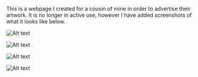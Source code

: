 This is a webpage I created for a cousin of mine in order to advertise their artwork. It is no longer in active use, however I have added screenshots of what it looks like below.

![Alt text](relative%20screenshot1.jpg?raw=true "Home Page")

![Alt text](relative%20screenshot2.jpg?raw=true "Portfolio Page")

![Alt text](relative%20screenshot3.jpg?raw=true "About Me Page")

![Alt text](relative%20screenshot4.jpg?raw=true "Media Page")